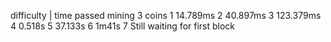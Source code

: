 difficulty | time passed mining 3 coins
1 14.789ms
2 40.897ms
3 123.379ms
4 0.518s
5 37.133s
6 1m41s
7 Still waiting for first block
